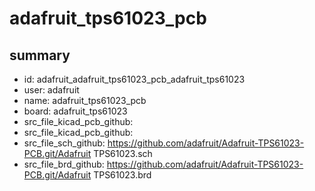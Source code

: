 # adafruit_tps61023_pcb
 
## summary 
* id: adafruit_adafruit_tps61023_pcb_adafruit_tps61023
* user: adafruit
* name: adafruit_tps61023_pcb
* board: adafruit_tps61023
* src_file_kicad_pcb_github: 
* src_file_kicad_pcb_github: 
* src_file_sch_github: https://github.com/adafruit/Adafruit-TPS61023-PCB.git/Adafruit TPS61023.sch
* src_file_brd_github: https://github.com/adafruit/Adafruit-TPS61023-PCB.git/Adafruit TPS61023.brd



